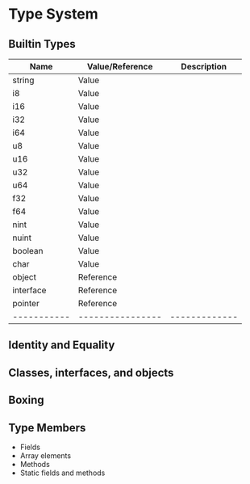 # Type System


## Builtin Types


| Name        | Value/Reference  | Description   |
|-------------|------------------|---------------|
| string      | Value            |               |
| i8          | Value            |               |
| i16         | Value            |               |
| i32         | Value            |               |
| i64         | Value            |               |
| u8          | Value            |               |
| u16         | Value            |               |
| u32         | Value            |               |
| u64         | Value            |               |
| f32         | Value            |               |
| f64         | Value            |               |
| nint        | Value            |               |
| nuint       | Value            |               |
| boolean     | Value            |               |
| char        | Value            |               |
| object      | Reference        |               |
| interface   | Reference        |               |
| pointer     | Reference        |               |
| ----------- | ---------------- | ------------- |


## Identity and Equality


## Classes, interfaces, and objects

## Boxing

## Type Members

* Fields
* Array elements
* Methods
* Static fields and methods